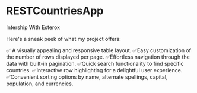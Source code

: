 # RESTCountriesApp
Intership With Esterox

Here's a sneak peek of what my project offers:

✅ A visually appealing and responsive table layout.
✅Easy customization of the number of rows displayed per page.
✅Effortless navigation through the data with built-in pagination.
✅Quick search functionality to find specific countries.
✅Interactive row highlighting for a delightful user experience.
✅Convenient sorting options by name, alternate spellings, capital, population, and currencies.
